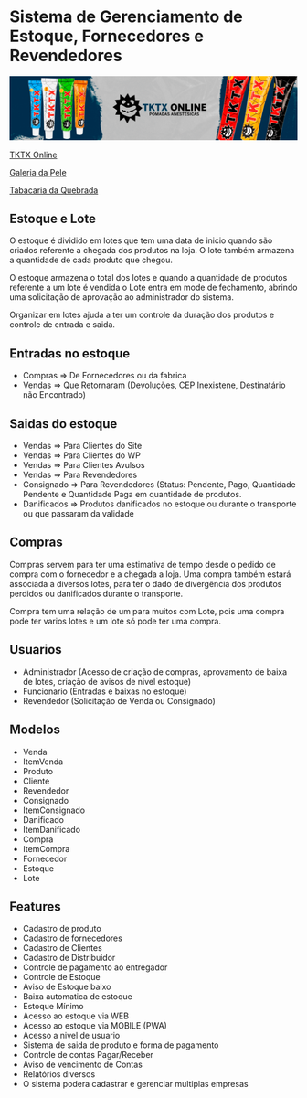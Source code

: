 # Sistema de Gerenciamento de Estoque, Fornecedores e Revendedores
<img src="download.webp" title="tktx online">

<a href="https://tktxonline.com.br/">TKTX Online</a> 

<a href="https://galeriadapele.com.br/">Galeria da Pele</a> 

<a href="https://tabacariadaquebrada.com.br/">Tabacaria da Quebrada</a> 

## Estoque e Lote

O estoque é dividido em lotes que tem uma data de inicio quando são criados referente a chegada dos produtos na loja. O lote também armazena a quantidade de cada produto que chegou.

O estoque armazena o total dos lotes e quando a quantidade de produtos referente a um lote é vendida o Lote entra em mode de fechamento, abrindo uma solicitação de aprovação ao administrador do sistema.

Organizar em lotes ajuda a ter um controle da duração dos produtos e controle de entrada e saida.

## Entradas no estoque

- Compras => De Fornecedores ou da fabrica
- Vendas => Que Retornaram (Devoluções, CEP Inexistene, Destinatário não Encontrado)

## Saidas do estoque

- Vendas => Para Clientes do Site
- Vendas => Para Clientes do WP
- Vendas => Para Clientes Avulsos
- Vendas => Para Revendedores
- Consignado => Para Revendedores (Status: Pendente, Pago, Quantidade Pendente e Quantidade Paga em quantidade de produtos.
- Danificados => Produtos danificados no estoque ou durante o transporte ou que passaram da validade
 
## Compras

Compras servem para ter uma estimativa de tempo desde o pedido de compra com o fornecedor e a chegada a loja. Uma compra também estará associada a diversos lotes, para ter o dado de divergência dos produtos perdidos ou danificados durante o transporte.

Compra tem uma relação de um para muitos com Lote, pois uma compra pode ter varios lotes e um lote só pode ter uma compra.
 
## Usuarios

- Administrador (Acesso de criação de compras, aprovamento de baixa de lotes, criação de avisos de nivel estoque)
- Funcionario (Entradas e baixas no estoque)
- Revendedor (Solicitação de Venda ou Consignado)

## Modelos

- Venda
- ItemVenda
- Produto
- Cliente
- Revendedor
- Consignado
- ItemConsignado
- Danificado
- ItemDanificado
- Compra
- ItemCompra
- Fornecedor
- Estoque
- Lote
  
## Features
  
- Cadastro de produto
- Cadastro de fornecedores
- Cadastro de Clientes
- Cadastro de Distribuidor
- Controle de pagamento ao entregador
- Controle de Estoque
- Aviso de Estoque baixo
- Baixa automatica de estoque
- Estoque Mínimo
- Acesso ao estoque via WEB
- Acesso ao estoque via MOBILE (PWA)
- Acesso a nivel de usuario
- Sistema de saida de produto e forma de pagamento
- Controle de contas Pagar/Receber
- Aviso de vencimento de Contas
- Relatórios diversos
- O sistema podera cadastrar e gerenciar multiplas empresas
